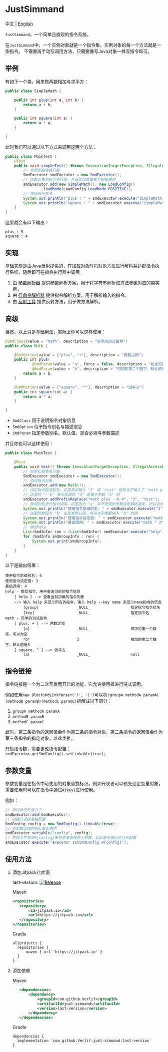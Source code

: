 # JustSimmand

中文 | [English](readme.md)

`JustSimmand`，一个简单且直观的指令系统。

在`JustSimmand`中，一个实例对象就是一个指令集，实例对象的每一个方法就是一条指令。
不需要再手动写调用方法，只需要像写Java对象一样写指令即可。

## 举例

有如下一个类，用来做两数相加与求平方：

```java
public class SimpleMath {

    public int plus(int a, int b) {
        return a + b;
    }

    public int square(int a) {
        return a * a;
    }

}
```

此时我们可以通过以下方式来调用这两个方法：

```java
public class MainTest {
    @Test
    public void simpleTest() throws InvocationTargetException, IllegalAccessException, NoSuchMethodException {
        // 实例化指令执行器
        SmdExecutor smdExecutor = new SmdExecutor();
        // 加载对象到指令执行器，并设定加载模式为积极模式
        smdExecutor.add(new SimpleMath(), new LoadConfig()
                .loadMode(LoadConfig.LoadMode.POSITIVE));
        // 开始执行方法
        System.out.println("plus : " + smdExecutor.execute("SimpleMath plus 2 3"));
        System.out.println("square : " + smdExecutor.execute("SimpleMath square 2"));
    }
}
```

这里就会有以下输出：

```text
plus : 5
square : 4
```

## 实现

基础实现是由Java反射提供的，在加载对象时将对象方法进行解构并适配指令执行系统，随后即可在指令执行器中调用。

1. 由 [参数解析器](https://github.com/Verlif/ParamParser) 提供参数解析方案，用于将字符串解析成方法参数对应的类实例。
2. 由 [行命令解析器](https://github.com/Verlif/cmdline-parser) 提供指令解析方案，用于解析输入的指令。
3. 由 [反射工具](https://github.com/Verlif/reflection-kit) 提供反射方法，用于做方法解析。

## 高级

当然，以上只是基础用法，实际上你可以这样使用：

```java
@SmdClass(value = "math", description = "简单的测试指令")
public class Math {

    @SmdOption(value = {"plus", "+"}, description = "两数之和")
    public int plus(
            @SmdParam(value = "a", force = false, description = "相加的第一个数字，可以为空") int a,
            @SmdParam(value = "b", description = "相加的第二个数字，默认值是3", defaultVal = "3") int b) {
        return a + b;
    }

    @SmdOption(value = {"square", "^"}, description = "做平方")
    public int square(int a) {
        return a * a;
    }

}
```

- `SmdClass` 用于说明指令对象信息
- `SmdOption` 给予指令别名与描述信息
- `SmdParam` 指定参数别名、默认值、是否必填与参数描述

并且你也可以这样使用：

```java
public class MainTest {

    @Test
    public void test() throws InvocationTargetException, IllegalAccessException, NoSuchMethodException {
        // 实例化指令执行器
        SmdExecutor smdExecutor = new SmdExecutor();
        // 添加指令对象
        smdExecutor.add(new Math());
        // 设定指令前缀别名，这里表示输入 "3" 或 "test" 就相当于输入了 "math plus --b 4"
        // 这里的 "--b" 表示后面的 "4" 是属于参数 "b" 的
        smdExecutor.addPrefixReplace("math plus --b 4", "3", "test");
        // 使用别名进行指令调用，这里因为 "a" 并不是强制参数且是基础类型，所以会给予默认值 "0"
        System.out.println("使用指令前缀别名: " + smdExecutor.execute("3"));
        // 这里同样因为 "b" 设定有默认值，所以也不需要输入 "b" 的值
        System.out.println("使用指令设定值: " + smdExecutor.execute("math plus"));
        System.out.println("基础调用: " + smdExecutor.execute("math ^ 2"));
        // 输出help
        List<SmdInfo> run = (List<SmdInfo>) smdExecutor.execute("help");
        for (SmdInfo smdGroupInfo : run) {
            System.out.print(smdGroupInfo);
        }
    }
}
```

以下是输出结果：

```text
使用指令前缀别名: 4
使用指令设定值: 3
基础调用: 4
help - 帮助指令，用于查询当前的指令信息
	[ help ] --> 查看当前加载的指令列表
	--> 输入 help 来显示所有的指令，输入 help --key name 来显示name指令的信息
		[group]             	_NULL_              	指定指令指令组名
		[key]               	_NULL_              	指定指令名
math - 简单的测试指令
	[ plus, + ] --> 两数之和
		[a]                 	_NULL_              	相加的第一个数字，可以为空
		*b*                 	3                   	相加的第二个数字，默认值是3
	[ square, ^ ] --> 做平方
		[a]                 	_NULL_              	null
```

## 指令链接

指令链接是一个为二次开发而开启的功能，它允许使用者进行链式调用。

例如使用`new BlockSmdLinkParser('(', ')')`可以将`(groupA methodA paramA)(methodB paramB)(methodC paramC)`拆解成以下部分：

1. `groupA methodA paramA`
2. `methodB paramB`
3. `methodC paramC`

此时，第二条指令的返回值会作为第二条的指令对象，第二条指令的返回值会作为第三条指令的指定对象，以此类推。

开启指令链，需要更改指令配置：`smdExecutor.getSmdConfig().setLinkable(true);`

## 参数变量

参数变量是在指令中可使用的对象替换标识。例如开发者可以预先设定变量对象，需要使用时可以在指令中通过`#{key}`进行使用。

例如：

```java
// 添加自己到指令中
smdExecutor.add(smdExecutor);
// 创建开启指令链配置
SmdConfig config = new SmdConfig().linkable(true);
// 将配置添加到执行器配置中
smdExecutor.variable("config", config);
// 在指令中使用#{config}来将变量直接传入参数，以此来设置此执行器配置
smdExecutor.execute("executor setSmdConfig #{config}");
```

## 使用方法

1. 添加Jitpack仓库源

   last-version: [![Release](https://jitpack.io/v/Verlif/just-simmand.svg)](https://jitpack.io/#Verlif/just-simmand)

   Maven
   
   ```xml
   <repositories>
      <repository>
          <id>jitpack.io</id>
          <url>https://jitpack.io</url>
      </repository>
   </repositories>
   ```

   Gradle
   
   ```text
   allprojects {
     repositories {
         maven { url 'https://jitpack.io' }
     }
   }
   ```

2. 添加依赖

   Maven
   
   ```xml
      <dependencies>
          <dependency>
              <groupId>com.github.Verlif</groupId>
              <artifactId>just-simmand</artifactId>
              <version>last-version</version>
          </dependency>
      </dependencies>
   ```

   Gradle
   
   ```text
   dependencies {
     implementation 'com.github.Verlif:just-simmand:last-version'
   }
   ```
